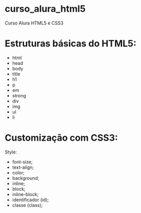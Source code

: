 # curso_alura_html5
Curso Alura HTML5  e CSS3

# Estruturas básicas do HTML5:
- html
- head
- body
- title
- h1
- p
- em
- strong
- div
- img
- ul
- li

# Customização com CSS3:
Style:
- font-size;
- text-align;
- color;
- background;
- inline;
- block;
- inline-block;
- identificador (id);
- classe (class);

